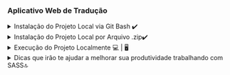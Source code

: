 ### Aplicativo Web de Tradução

<details>
  <summary> Instalação do Projeto Local via Git Bash ✔️ </summary>
  
 - Para sua instalação é necessário ter o GitBash instalado e configurado em sua máquina.
 - Logo após isto, basta copiar este código `https://github.com/LucasLM1/Translation-Web-App.git`
 - Abra o GitBash em sua máquina em alguma pasta e/ou workspace desejada e dar o comando .
 - Com o botão direito no GitBash escreva o seguinte comando `git clone` e após isto aperte novamente o botão direito e selecione `Paste` para colar o link do repositório.
 - Aperte `Enter` e espere a clonagem ser realizada.
</details>

<details>
  <summary> Instalação do Projeto Local por Arquivo .zip✔️ </summary>
  
   - Para transferir o projeto que está no GitHub para a sua máquina, basta clicar em: 
      <a href="https://github.com/LucasLM1/Translation-Web-App/archive/refs/heads/main.zip">
         Baixar arquivo compactado do projeto
      </a>.
</details>

<details>
    <summary> Execução do Projeto Localmente 💻 | 🖥️ </summary>
  
   - Para sua execução é necessário ter instalado o `SASS` em sua máquina.
   - Para sua instalação deve-se ter o NodeJS configurado e instalado em sua máquina, caso não tenha, <a href="https://nodejs.org/en/download/">clique aqui para baixá-lo</a>.
   - Após seu download ser concluído, abra seu terminal de preferencia e digite os comandos `node -v` e `npm -v` para verificar a versão do NodeJS e NPM instalada em sua máquina, caso mostre a versão tudo está instalado perfeitamente.
   - Bom, agora vamos ao que interessa, a instalação do `SASS`, com o terminal aberto, digite o comando `npm i -g sass`, isto faz com que o `SASS` seja instalado globalmente em sua máqina.  
</details>

<details>
  <summary> Dicas que irão te ajudar a melhorar sua produtividade trabalhando com SASS🔝 </summary>
  
  - Extensões que ajudam na identação e compilação do `SASS` para `CSS`:  `SASS` e `Live Sass Compiler`.
  - Extensão que cria um servidor local em sua máquina para visualizar o resultado do projeto em tempo real: `Live Server`.
</details>
